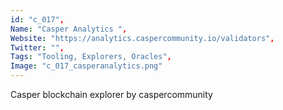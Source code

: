 ```yaml
--- 
id: "c_017", 
Name: "Casper Analytics ", 
Website: "https://analytics.caspercommunity.io/validators", 
Twitter: "", 
Tags: "Tooling, Explorers, Oracles", 
Image: "c_017_casperanalytics.png" 
--- 
```

<!--lang:en--> 
Casper blockchain explorer by caspercommunity
<!--lang:es--] 
Explorador de blockchain de Casper por caspercommunity
<!--lang:de--] 
Casper-Blockchain-Explorer von caspercommunity
<!--lang:fr--] 
Casper blockchain explorer par caspercommunity
<!--lang:pl--] 
Eksplorator blockchain Casper od caspercommunity
<!--lang:uk--] 
Casper blockchain explorer від caspercommunity
[!--lang:*--> 
